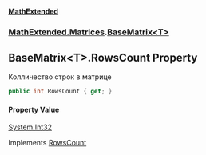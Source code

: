 #### [MathExtended](index.md 'index')
### [MathExtended.Matrices](MathExtended_Matrices.md 'MathExtended.Matrices').[BaseMatrix&lt;T&gt;](MathExtended_Matrices_BaseMatrix_T_.md 'MathExtended.Matrices.BaseMatrix&lt;T&gt;')
## BaseMatrix&lt;T&gt;.RowsCount Property
Колличество строк в матрице  
```csharp
public int RowsCount { get; }
```
#### Property Value
[System.Int32](https://docs.microsoft.com/en-us/dotnet/api/System.Int32 'System.Int32')

Implements [RowsCount](MathExtended_Interfaces_IMatrix_T__RowsCount.md 'MathExtended.Interfaces.IMatrix&lt;T&gt;.RowsCount')  
